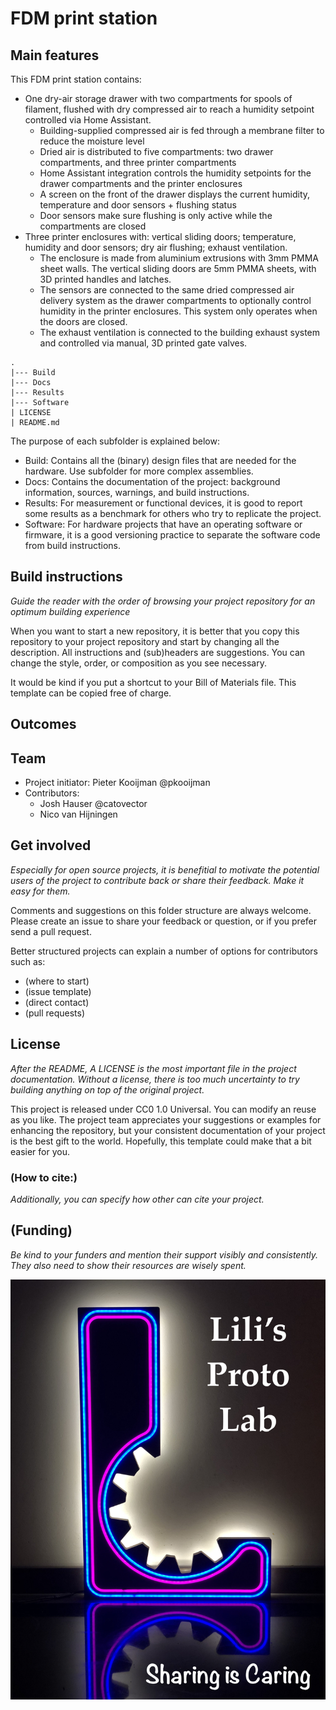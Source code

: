 # FDM print station

## Main features
This FDM print station contains:
+ One dry-air storage drawer with two compartments for spools of filament, flushed with dry compressed air to reach a humidity setpoint controlled via Home Assistant.
	+ Building-supplied compressed air is fed through a membrane filter to reduce the moisture level
   	+ Dried air is distributed to five compartments: two drawer compartments, and three printer compartments
   	+ Home Assistant integration controls the humidity setpoints for the drawer compartments and the printer enclosures
   	+ A screen on the front of the drawer displays the current humidity, temperature and door sensors + flushing status
   	+ Door sensors make sure flushing is only active while the compartments are closed
+ Three printer enclosures with: vertical sliding doors; temperature, humidity and door sensors; dry air flushing; exhaust ventilation.
	+ The enclosure is made from aluminium extrusions with 3mm PMMA sheet walls. The vertical sliding doors are 5mm PMMA sheets, with 3D printed handles and latches.
 	+ The sensors are connected to the same dried compressed air delivery system as the drawer compartments to optionally control humidity in the printer enclosures. This system only operates when the doors are closed.
	+  The exhaust ventilation is connected to the building exhaust system and controlled via manual, 3D printed gate valves.

```
.
|--- Build 
|--- Docs
|--- Results
|--- Software
| LICENSE
| README.md

```

The purpose of each subfolder is explained below:
+ Build: Contains all the (binary) design files that are needed for the hardware. Use subfolder for more complex assemblies.
+ Docs: Contains the documentation of the project: background information, sources, warnings, and build instructions. 
+ Results: For measurement or functional devices, it is good to report some results as a benchmark for others who try to replicate the project.
+ Software: For hardware projects that have an operating software or firmware, it is a good versioning practice to separate the software code from build instructions.

## Build instructions
_Guide the reader with the order of browsing your project repository for an optimum building experience_
 
When you want to start a new repository, it is better that you copy this repository to your project repository and start by changing all the description.
All instructions and (sub)headers are suggestions. You can change the style, order, or composition as you see necessary. 

It would be kind if you put a shortcut to your Bill of Materials file.
This template can be copied free of charge. 

## Outcomes


## Team
+ Project initiator: Pieter Kooijman @pkooijman
+ Contributors:
	+ Josh Hauser @catovector
 	+ Nico van Hijningen

## Get involved
_Especially for open source projects, it is benefitial to motivate the potential users of the project to contribute back or share their feedback. Make it easy for them._

Comments and suggestions on this folder structure are always welcome. Please create an issue to share your feedback or question, or if you prefer send a pull request. 

Better structured projects can explain a number of options for contributors such as: 
+ (where to start)
+ (issue template)
+ (direct contact)
+ (pull requests)

## License
_After the README, A LICENSE is the most important file in the project documentation. Without a license, there is too much uncertainty to try building anything on top of the original project._

This project is released under CC0 1.0 Universal. 
You can modify an reuse as you like.
The project team appreciates your suggestions or examples for enhancing the repository, but your consistent documentation of your project is the best gift to the world. Hopefully, this template could make that a bit easier for you. 

### (How to cite:)
_Additionally, you can specify how other can cite your project._

## (Funding)
_Be kind to your funders and mention their support visibly and consistently. They also need to show their resources are wisely spent._

![LPL sharing image](./Docs/Images/lpl_sharing.jpg)
